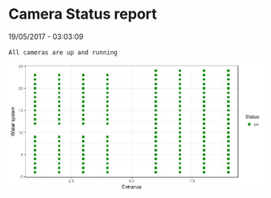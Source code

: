 Camera Status report
================
19/05/2017 - 03:03:09

    All cameras are up and running

![](camreport_files/figure-markdown_github/unnamed-chunk-2-1.png)
